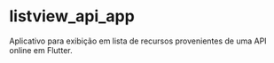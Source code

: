 # listview_api_app

Aplicativo para exibição em lista de recursos provenientes de uma API online em Flutter.
